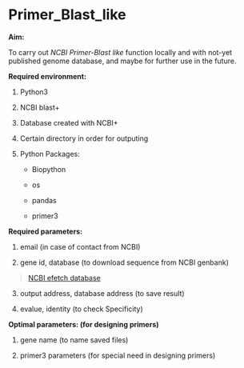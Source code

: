 # Primer_Blast_like

**Aim:**

To carry out *NCBI Primer-Blast like* function locally and with not-yet published genome database, and maybe for further use in the future.

**Required environment:**

1. Python3

2. NCBI blast+

3. Database created with NCBI+

4. Certain directory in order for outputing

5. Python Packages: 

    * Biopython

    * os

    * pandas

    * primer3

**Required parameters:**

1. email (in case of contact from NCBI)

2. gene id, database (to download sequence from NCBI genbank)

>[NCBI efetch database](https://www.ncbi.nlm.nih.gov/books/NBK25497/table/chapter2.T._entrez_unique_identifiers_ui/?report=objectonly)

3. output address, database address (to save result)

4. evalue, identity (to check Specificity)


**Optimal parameters: (for designing primers)**

1. gene name (to name saved files)

2. primer3 parameters (for special need in designing primers)
